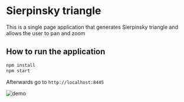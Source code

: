 # Sierpinsky triangle

This is a single page application that generates Sierpinsky triangle and allows the user to pan and zoom

## How to run the application

```bash
npm install
npm start
```

Afterwards go to `http://localhost:8445`

![demo](demo.gif)
